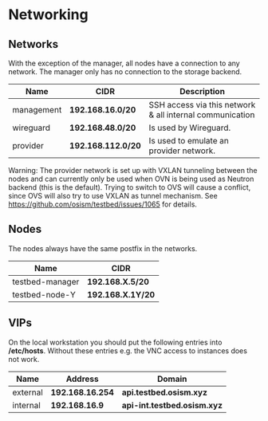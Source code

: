 # Networking

## Networks

With the exception of the manager, all nodes have a connection to any network. The manager only has no connection to the
storage backend.

Name             | CIDR                 | Description
-----------------|----------------------|---------------------------------------------------------
management       | **192.168.16.0/20**  | SSH access via this network & all internal communication
wireguard        | **192.168.48.0/20**  | Is used by Wireguard.
provider         | **192.168.112.0/20** | Is used to emulate an provider network.

Warning: The provider network is set up with VXLAN tunneling between the nodes and can currently only be used when OVN is being
used as Neutron backend (this is the default). Trying to switch to OVS will cause a conflict, since OVS will also try to use
VXLAN as tunnel mechanism. See <https://github.com/osism/testbed/issues/1065> for details.

## Nodes

The nodes always have the same postfix in the networks.

Name             | CIDR
-----------------|--------------------
testbed-manager  | **192.168.X.5/20**
testbed-node-Y   | **192.168.X.1Y/20**

## VIPs

On the local workstation you should put the following entries into **/etc/hosts**.
Without these entries e.g. the VNC access to instances does not work.

Name      | Address             | Domain
----------|---------------------|------------------------------
external  | **192.168.16.254**  | **api.testbed.osism.xyz**
internal  | **192.168.16.9**    | **api-int.testbed.osism.xyz**
